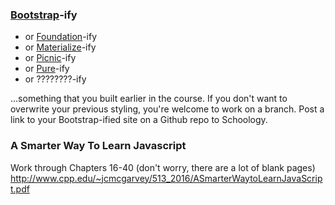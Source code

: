 ### [Bootstrap](http://getbootstrap.com/)-ify

- or [Foundation](http://foundation.zurb.com)-ify
- or [Materialize](http://materializecss.com)-ify
- or [Picnic](http://picniccss.com)-ify
- or [Pure](http://purecss.io/)-ify
- or ????????-ify

...something that you built earlier in the course. If you don't want to overwrite your previous styling, you're welcome to work on a branch. Post a link to your Bootstrap-ified site on a Github repo to Schoology.

### A Smarter Way To Learn Javascript

Work through Chapters 16-40 (don't worry, there are a lot of blank pages)
http://www.cpp.edu/~jcmcgarvey/513_2016/ASmarterWaytoLearnJavaScript.pdf
